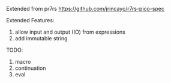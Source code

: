 Extended from pr7rs https://github.com/jrincayc/r7rs-pico-spec


Extended Features:
1. allow input and output (IO) from expressions
2. add immutable string

TODO:
1. macro
2. continuation
3. eval